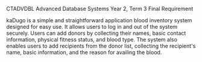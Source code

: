 CTADVDBL Advanced Database Systems
Year 2, Term 3
Final Requirement


kaDugo is a  simple and straightforward application  blood inventory system designed for easy use. It allows users to log in and out of the system securely. Users can add donors by collecting their names, basic contact information, physical fitness status, and blood type. The system also enables users to add recipients from the donor list, collecting the recipient's name, basic information, and the reason for availing the blood.
